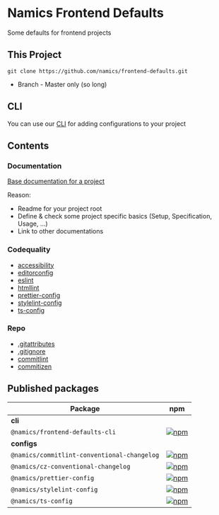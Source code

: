 # Namics Frontend Defaults

Some defaults for frontend projects

## This Project

```
git clone https://github.com/namics/frontend-defaults.git
```

* Branch - Master only (so long)

## CLI

You can use our [CLI](./cli/README.md) for adding configurations to your project

## Contents

### Documentation

[Base documentation for a project](./doc/README.md)

Reason: 

* Readme for your project root
* Define & check some project specific basics (Setup, Specification, Usage, ...)
* Link to other documentations

### Codequality

* [accessibility](./codequality/accessibility/README.md)
* [editorconfig](./editorconfig/README.md)
* [eslint](./codequality/eslint/README.md)
* [htmllint](./codequality/htmllint/.htmllintrc)
* [prettier-config](./codequality/prettier/README.md)
* [stylelint-config](./codequality/stylelint/README.md)
* [ts-config](./codequality/ts-config/README.md)

### Repo

* [.gitattributes](./repo/gitattributes/README.md)
* [.gitignore](./repo/gitignore/README.md)
* [commitlint](./repo/commitlint-conventional-changelog/README.md)
* [commitizen](./repo/cz-conventional-changelog/README.md)

## Published packages

| Package | npm |
| --- | --- |
| **cli** | |
| `@namics/frontend-defaults-cli`              | [![npm](https://img.shields.io/npm/v/@namics/frontend-defaults-cli.svg)](https://www.npmjs.com/package/@namics/frontend-defaults-cli)|
| **configs** | |
| `@namics/commitlint-conventional-changelog`  | [![npm](https://img.shields.io/npm/v/@namics/commitlint-conventional-changelog.svg)](https://www.npmjs.com/package/@namics/commitlint-conventional-changelog) |
| `@namics/cz-conventional-changelog`          | [![npm](https://img.shields.io/npm/v/@namics/cz-conventional-changelog.svg)](https://www.npmjs.com/package/@namics/cz-conventional-changelog) |
| `@namics/prettier-config`                    | [![npm](https://img.shields.io/npm/v/@namics/prettier-config.svg)](https://www.npmjs.com/package/@namics/prettier-config) |
| `@namics/stylelint-config`                   | [![npm](https://img.shields.io/npm/v/@namics/stylelint-config.svg)](https://www.npmjs.com/package/@namics/stylelint-config) |
| `@namics/ts-config`                          | [![npm](https://img.shields.io/npm/v/@namics/ts-config.svg)](https://www.npmjs.com/package/@namics/ts-config) |
